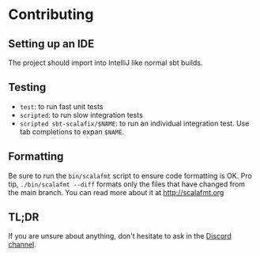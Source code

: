 Contributing
===========

## Setting up an IDE

The project should import into IntelliJ like normal sbt builds.

## Testing

- `test`: to run fast unit tests
- `scripted`: to run slow integration tests
- `scripted sbt-scalafix/$NAME`: to run an individual integration test.
  Use tab completions to expan `$NAME`.

## Formatting

Be sure to run the `bin/scalafmt` script to ensure code formatting is OK.  Pro
tip, `./bin/scalafmt --diff` formats only the files that have changed from the
main branch.  You can read more about it at http://scalafmt.org

## TL;DR

If you are unsure about anything, don't hesitate to ask in the [Discord channel](https://discord.gg/8AHaqGx3Qj).
